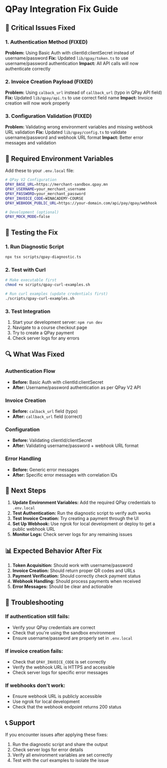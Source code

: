 # QPay Integration Fix Guide

## 🚨 Critical Issues Fixed

### 1. Authentication Method (FIXED)
**Problem:** Using Basic Auth with clientId:clientSecret instead of username/password
**Fix:** Updated `lib/qpay/token.ts` to use username/password authentication
**Impact:** All API calls will now authenticate correctly

### 2. Invoice Creation Payload (FIXED)
**Problem:** Using `calback_url` instead of `callback_url` (typo in QPay API field)
**Fix:** Updated `lib/qpay/api.ts` to use correct field name
**Impact:** Invoice creation will now work properly

### 3. Configuration Validation (FIXED)
**Problem:** Validating wrong environment variables and missing webhook URL validation
**Fix:** Updated `lib/qpay/config.ts` to validate username/password and webhook URL format
**Impact:** Better error messages and validation

## 🔧 Required Environment Variables

Add these to your `.env.local` file:

```bash
# QPay V2 Configuration
QPAY_BASE_URL=https://merchant-sandbox.qpay.mn
QPAY_USERNAME=your_merchant_username
QPAY_PASSWORD=your_merchant_password
QPAY_INVOICE_CODE=WINACADEMY-COURSE
QPAY_WEBHOOK_PUBLIC_URL=https://your-domain.com/api/pay/qpay/webhook

# Development (optional)
QPAY_MOCK_MODE=false
```

## 🧪 Testing the Fix

### 1. Run Diagnostic Script
```bash
npx tsx scripts/qpay-diagnostic.ts
```

### 2. Test with Curl
```bash
# Make executable first
chmod +x scripts/qpay-curl-examples.sh

# Run curl examples (update credentials first)
./scripts/qpay-curl-examples.sh
```

### 3. Test Integration
1. Start your development server: `npm run dev`
2. Navigate to a course checkout page
3. Try to create a QPay payment
4. Check server logs for any errors

## 🔍 What Was Fixed

### Authentication Flow
- **Before:** Basic Auth with clientId:clientSecret
- **After:** Username/password authentication as per QPay V2 API

### Invoice Creation
- **Before:** `calback_url` field (typo)
- **After:** `callback_url` field (correct)

### Configuration
- **Before:** Validating clientId/clientSecret
- **After:** Validating username/password + webhook URL format

### Error Handling
- **Before:** Generic error messages
- **After:** Specific error messages with correlation IDs

## 🚀 Next Steps

1. **Update Environment Variables:** Add the required QPay credentials to `.env.local`
2. **Test Authentication:** Run the diagnostic script to verify auth works
3. **Test Invoice Creation:** Try creating a payment through the UI
4. **Set Up Webhook:** Use ngrok for local development or deploy to get a public webhook URL
5. **Monitor Logs:** Check server logs for any remaining issues

## 📊 Expected Behavior After Fix

1. **Token Acquisition:** Should work with username/password
2. **Invoice Creation:** Should return proper QR codes and URLs
3. **Payment Verification:** Should correctly check payment status
4. **Webhook Handling:** Should process payments when received
5. **Error Messages:** Should be clear and actionable

## 🔧 Troubleshooting

### If authentication still fails:
- Verify your QPay credentials are correct
- Check that you're using the sandbox environment
- Ensure username/password are properly set in `.env.local`

### If invoice creation fails:
- Check that `QPAY_INVOICE_CODE` is set correctly
- Verify the webhook URL is HTTPS and accessible
- Check server logs for specific error messages

### If webhooks don't work:
- Ensure webhook URL is publicly accessible
- Use ngrok for local development
- Check that the webhook endpoint returns 200 status

## 📞 Support

If you encounter issues after applying these fixes:
1. Run the diagnostic script and share the output
2. Check server logs for error details
3. Verify all environment variables are set correctly
4. Test with the curl examples to isolate the issue
